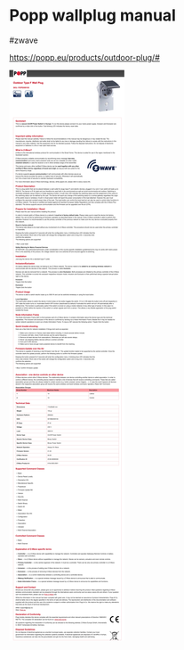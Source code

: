 # Popp wallplug manual
#zwave

https://popp.eu/products/outdoor-plug/#

![](Popp%20wallplug%20manual/popp_wallplug.jpg)